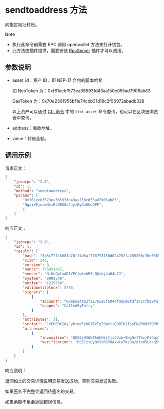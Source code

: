 # sendtoaddress 方法

向指定地址转账。

> [!Note]
>
> - 执行此命令前需要 RPC 调用 openwallet 方法来打开钱包。
> - 此方法由插件提供，需要安装 [RpcServer](https://github.com/neo-project/neo-modules/releases) 插件才可以调用。

## 参数说明

- asset_id：资产 ID，即 NEP-17 合约的脚本哈希

  如 NeoToken 为：0xf61eebf573ea36593fd43aa150c055ad7906ab83

  GasToken 为：0x70e2301955bf1e74cbb31d18c2f96972abadb328

  以上资产可以通过 [CLI 命令](../../../../node/cli/cli.md) 中的 `list asset` 命令查询，也可以在区块链浏览器中查询。

- address：收款地址。

- value：转账金额。

## 调用示例

请求正文：

```json
{
    "jsonrpc": "2.0",
    "id": 1,
    "method": "sendtoaddress",
    "params": [
        "0xf61eebf573ea36593fd43aa150c055ad7906ab83",
        "NgaiKFjurmNmiRzDRQGs44yzByXuSkdGPF",
        1
    ]
}
```

响应正文：

```json
{
    "jsonrpc": "2.0",
    "id": 1,
    "result": {
        "hash": "0x5c721fb081d70ff4d6af716793130d024702fa789800c35e0f6763244a7589df",
        "size": 246,
        "version": 0,
        "nonce": 376451427,
        "sender": "NikhQp1aAD1YFCiwknhM5LQQebj4464bCJ",
        "sysfee": "9999540",
        "netfee": "1229550",
        "validuntilblock": 5786,
        "signers": [
            {
                "account": "0xebae4ab3f21765e5f604dfdd590fdf142cfb89fa",
                "scopes": "CalledByEntry"
            }
        ],
        "attributes": [],
        "script": "CxEMFOK2UyJyk+mcTykG1TVTq7Smct+GDBT6ifssFN8PWd3fBPblZRfys0qu6xTAHwwIdHJhbnNmZXIMFIOrBnmtVcBQoTrUP1k26nP16x72QWJ9W1I5",
        "witnesses": [
            {
                "invocation": "DEB9iM26NTkdhHkiIji4Cwk+5Ng9cfThzzPiOqz71ymvFWVKBx4/GMK4LQzaSO6PQwyGe8jrlieB2JEHWCf18mXX",
                "verification": "DCECztQyOX3cRO26AxwLw7kz8o/dlnd5LXsg5sA23aqs8eILQZVEDXg="
            }
        ]
    }
}
```

响应说明：

返回如上的交易详情说明交易发送成功，否则交易发送失败。

如果签名不完整会返回待签名的交易。

如果余额不足会返回错误信息。
